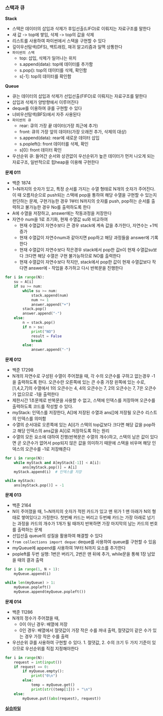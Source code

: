 ### 스택과 큐

**Stack**

- 스택은 데이터의 삽입과 삭제가 후입선출(LIFO)로 이뤄지는 자료구조를 말한다
- 새 값 -> top에 쌓임, 삭제 -> top의 값을 삭제
- 리스트를 사용하여 파이썬에서 스택을 구현할 수 있다
- 깊이우선탐색(DFS), 백트래킹, 재귀 알고리즘과 일맥 상통한다
- `파이썬의 스택`
  - top: 삽입, 삭제가 일어나는 위치
  - s.append(data): top에 데이터를 추가함
  - s.pop(): top의 데이터를 삭제, 확인함
  - s[-1]: top의 데이터를 확인함

**Queue**

- 큐는 데이터의 삽입과 삭제가 선입선출(FIFO)로 이뤄지는 자료구조를 말한다
- 삽입과 삭제가 양방향에서 이루어진다
- deque를 이용하여 큐를 구현할 수 있다
- 너비우선탐색(BFS)에서 자주 사용된다
- `파이썬의 큐`
  - rear: 큐의 가장 끝 데이터(가장 최근에 추가)
  - front: 큐의 가장 앞의 데이터(가장 오래전 추가, 삭제의 대상)
  - s.append(data): rear에 새로운 데이터 삽입
  - s.popleft(): front 데이터를 삭제, 확인
  - s[0]: front 데이터 확인
- 우선순위 큐: 들어간 순서와 상관없이 우선순위가 높은 데이터가 먼저 나오게 되는 자료구조, 일반적으로 힙heap을 이용해 구현한다

**문제 011**

- 백준 1874
- 1~N까지의 숫자가 있고, 특정 순서를 가지는 수열 형태로 N개의 숫자가 주어진다. 이 때 오름차순으로 push되는 스택에 pop을 통하여 해당 수열을 구현할 수 있는지 판단하는 문제, 구현가능한 경우 1부터 N까지의 숫자를 push, pop하는 순서를 출력하고 불가능한 경우 No를 출력하도록 한다
- A에 수열을 저장하고, answer에는 작동과정을 저장한다
- 자연수 num을 1로 초기화, 현재 수열값 su와 비교하여
  - 현재 수열값이 자연수보다 큰 경우 stack에 계속 값을 추가한다, 자연수는 +1씩 증가
  - 현재 수열값이 자연수num과 같아지면 pop하고 해당 과정들을 answer에 기록한다
  - 현재 수열값이 자연수보다 작은경우 stack에서 pop한 값n이 현재 수열값su보다 크다면 해당 수열은 구현 불가능하므로 NO를 출력한다
  - 현재 수열값이 자연수보다 작지만, stack에서 pop한 값이 현재 수열값보다 작다면 answer에 - 작업을 추가하고 다시 반복문을 진행한다

```python
for i in range(N):
    su = A[i]
    if su >= num:
        while su >= num:
            stack.append(num)
            num += 1
            answer.append("+")
        stack.pop()
        answer.append("-")
    else:
        n = stack.pop()
        if n > su:
            print("NO")
            result = False
            break
        else:
            answer.append("-")
```

**문제 012**

- 백준 17298
- N개의 자연수로 구성된 수열이 주어졌을 때, 각 수의 오큰수를 구하고 없는경우 -1을 출력하도록 한다. 오큰수란 오른쪽에 있는 큰 수중 가장 왼쪽에 있는 수로, [1,4,2,7]의 수열에서 1의 오큰수는 4, 4의 오큰수는 7, 2의 오큰수는 7, 7은 오큰수가 없으므로 -1을 출력한다
- 제한시간 1초문제로 반복문을 사용할 수 없고, 스택에 인덱스를 저장하며 오큰수를 출력하도록 코드를 작성할 수 있다.
- myStack: 인덱스를 저장한다, A[]에 저장된 수열과 ans[]에 저장될 오큰수 리스트의 인덱스를 의미함
- 수열의 순서대로 오른쪽에 있는 A[i]가 스택의 top값보다 크다면 해당 값을 pop하고 해당 인덱스의 ans값을 A[i]로 저장하도록 하는 원리
- 수열의 모든 요소에 대하여 진행(반복문은 수열의 개수)하고, 스택의 남은 값이 있다면 곧 오큰수가 없어서 pop되지 않은 값을 의미하기 때문에 스택을 비우며 해당 인덱스의 오큰수를 -1로 저장해준다

```python
for i in range(N):
    while myStack and A[myStack[-1]] < A[i]:
        ans[myStack.pop()] = A[i]
    myStack.append(i)  # 인덱스를 저장

while myStack:
    ans[myStack.pop()] = -1
```

**문제 013**

- 백준 2164
- N이 주어졌을 때, 1~N까지의 숫자가 적힌 카드가 있고 맨 위가 1 맨 아래가 N의 형태로 쌓여있다고 가정한다. 첫번째 카드는 버리고 두번째 카드는 가장 아래로 넘기는 과정을 카드의 개수가 1개가 될 때까지 반복하면 가장 마지막의 남는 카드의 번호를 출력하는 문제
- 선입선출 queue의 성질을 활용하여 해결할 수 있다
- `from collections import deque`: deque를 사용하여 queue를 구현할 수 있음
- myQueue에 append를 사용하여 1부터 N까지 요소를 추가한다
- popleft를 두번 실행: 1번은 버리기, 2번은 맨 뒤에 추가, while문을 통해 1장 남았을 때의 결과 출력

```python
for i in range(1, N + 1):
    myQueue.append(i)

while len(myQueue) > 1:
    myQueue.popleft()
    myQueue.append(myQueue.popleft())
```

**문제 014**

- 백준 11286
- N개의 정수가 주어졌을 때,
  - 0이 아닌 경우: 배열에 저장
  - 0인 경우: 배열에서 절댓값이 가장 작은 수를 꺼내 출력, 절댓값이 같은 수가 있는 경우 가장 작은 수를 출력
- 우선순위 큐를 사용하여 구현할 수 있다. 1. 절댓값, 2. 수의 크기 두 가지 기준이 있으므로 우선순위를 직접 지정해야한다

```python
for i in range(N):
    request = int(input())
    if request == 0:
        if myQueue.empty():
            print("0\n")
        else:
            temp = myQueue.get()
            print(str((temp[1])) + "\n")
    else:
        myQueue.put((abs(request), request))
```

**[실습파일](chap03_5.py)**
